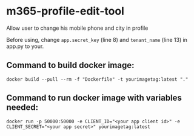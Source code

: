 # m365-profile-edit-tool

Allow user to change his mobile phone and city in profile

Before using, change `app.secret_key` (line 8) and `tenant_name` (line 13) in app.py to your.

## Command to build docker image:
```
docker build --pull --rm -f "Dockerfile" -t yourimagetag:latest "."
```

## Command to run docker image with variables needed:
```
docker run -p 50000:50000 -e CLIENT_ID="<your app client id>" -e CLIENT_SECRET="<your app secret>" yourimagetag:latest
```